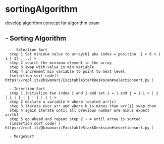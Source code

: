# sortingAlgorithm
develop algorithm concept for algorithm exam
## - Sorting Algorithm
      -  Selection Sort
      step 1 Set minimum value to array[0] aka index = position  | > 0 < | 1 | 2| ....| >
      step 2 search the minimum element in the array
      step 3 swap with value in min variable
      step 4 increment min variable to point to next level  
      [selection sort code]( https://repl.it/@biwanari/ExcitableStarkDeskscan#selectionsort.py )
      
      - Insertion Sort
      step 1 initialize two index i and j and set i = 1 and j = i-1 < | j | i | | | | | | | | | >
      step 2 declare a variable k where located arr[i]
      step 3 iterate over arr and where k is minus than arr[j] swap them
      step 4 again iterate until all previous number are minus expect arr[k]
      step 5 go ahead and repeat step 2 ~ 4 until array is sorted
      [insertion sort code] ( https://repl.it/@biwanari/ExcitableStarkDeskscan#insertionsort.py )
      
      - MergeSort
